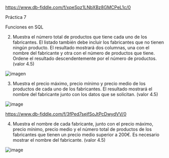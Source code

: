   https://www.db-fiddle.com/f/xpeSpz1LNbXBz8GMCPeL1c/0
  
   Práctica 7
   
   Funciones en SQL
   
 2. Muestra el número total de productos que tiene cada uno de los fabricantes. El listado también debe incluir los fabricantes que no tienen ningún producto. El             resultado mostrará dos columnas, una con el nombre del fabricante y otra con el número de productos que tiene. Ordene el resultado descendentemente por el número de     productos. (valor 4.5)


  ![imagen](https://user-images.githubusercontent.com/101213081/177850064-c54af4fa-026c-4ac6-bf50-798e0b66a7b5.png)

   
   
  3. Muestra el precio máximo, precio mínimo y precio medio de los productos de cada
     uno de los fabricantes. El resultado mostrará el nombre del fabricante junto con los
     datos que se solicitan. (valor 4.5)
     
     


  


   ![image](https://user-images.githubusercontent.com/101213081/177852953-d71c7794-cf47-4352-abcb-5df483de5898.png)


    
  
   
      
  https://www.db-fiddle.com/f/3fPed7sejfSoJtPcDwydVV/0
    
      
 4.  Muestra el nombre de cada fabricante, junto con el precio máximo, precio mínimo, precio medio y el número total de productos de los fabricantes que tienen un          precio medio superior a 200€. Es necesario mostrar el nombre del fabricante. (valor 4.5)

   
   
   ![image](https://user-images.githubusercontent.com/101213081/177861961-648721d8-88de-4daf-8236-9c9382cd765e.png)

   
  
    
    
 
